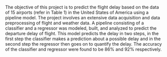 The objective of this project is to predict the flight delay based on the data of 15
airports (refer in Table 1) in the United States of America using a pipeline model.
The project involves an extensive data acquisition and data preprocessing of
flight and weather data. A pipeline consisting of a classifier and a regressor
was modeled, built, and analyzed to predict the departure delay of flight. This
model predicts the delay in two steps, in the first step the classifier makes a
prediction about a possible delay and in the second step the regressor then goes
on to quantify the delay. The accuracy of the classifier and regressor were found
to be 86% and 92% respectively.
